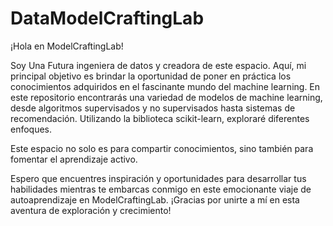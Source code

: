 # DataModelCraftingLab
¡Hola en ModelCraftingLab!

Soy Una Futura ingeniera de datos y creadora de este espacio. Aquí, mi principal objetivo es brindar la oportunidad de poner en práctica los conocimientos adquiridos en el fascinante mundo del machine learning.
En este repositorio encontrarás una variedad de modelos de machine learning, desde algoritmos supervisados y no supervisados hasta sistemas de recomendación.
Utilizando la biblioteca scikit-learn, exploraré diferentes enfoques.

Este espacio no solo es para compartir conocimientos, sino también para fomentar el aprendizaje activo.

Espero que encuentres inspiración y oportunidades para desarrollar tus habilidades mientras te embarcas conmigo en este emocionante viaje de autoaprendizaje en ModelCraftingLab.
¡Gracias por unirte a mí en esta aventura de exploración y crecimiento!
